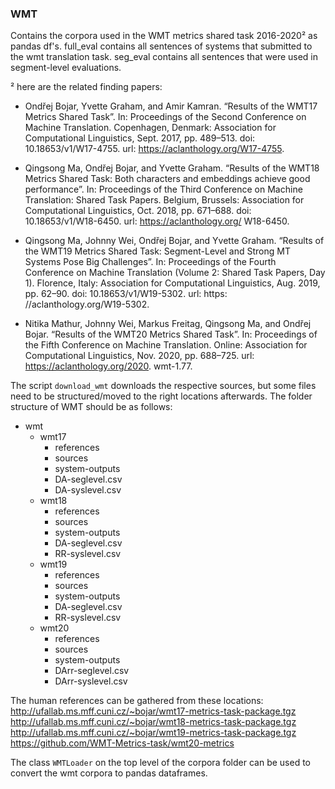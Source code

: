 ### WMT
Contains the corpora used in the WMT metrics shared task 2016-2020² as pandas df's. full_eval contains all sentences of 
systems that submitted to the wmt translation task. seg_eval contains all sentences that were used in segment-level evaluations.

² here are the related finding papers:

* Ondřej Bojar, Yvette Graham, and Amir Kamran. “Results of the WMT17 Metrics Shared Task”. In:
Proceedings of the Second Conference on Machine Translation. Copenhagen, Denmark: Association
for Computational Linguistics, Sept. 2017, pp. 489–513. doi: 10.18653/v1/W17-4755. url:
https://aclanthology.org/W17-4755.

* Qingsong Ma, Ondřej Bojar, and Yvette Graham. “Results of the WMT18 Metrics Shared Task: Both
characters and embeddings achieve good performance”. In: Proceedings of the Third Conference on
Machine Translation: Shared Task Papers. Belgium, Brussels: Association for Computational Linguistics,
Oct. 2018, pp. 671–688. doi: 10.18653/v1/W18-6450. url: https://aclanthology.org/
W18-6450.

* Qingsong Ma, Johnny Wei, Ondřej Bojar, and Yvette Graham. “Results of the WMT19 Metrics Shared
Task: Segment-Level and Strong MT Systems Pose Big Challenges”. In: Proceedings of the Fourth
Conference on Machine Translation (Volume 2: Shared Task Papers, Day 1). Florence, Italy: Association
for Computational Linguistics, Aug. 2019, pp. 62–90. doi: 10.18653/v1/W19-5302. url: https:
//aclanthology.org/W19-5302.

* Nitika Mathur, Johnny Wei, Markus Freitag, Qingsong Ma, and Ondřej Bojar. “Results of the WMT20
Metrics Shared Task”. In: Proceedings of the Fifth Conference on Machine Translation. Online: Association
for Computational Linguistics, Nov. 2020, pp. 688–725. url: https://aclanthology.org/2020.
wmt-1.77.

The script `download_wmt` downloads the respective sources, but some files need to be structured/moved to the right locations
afterwards. The folder structure of WMT should be as follows:
* wmt
    * wmt17
        * references
        * sources
        * system-outputs
        * DA-seglevel.csv
        * DA-syslevel.csv
    * wmt18
        * references
        * sources
        * system-outputs
        * DA-seglevel.csv
        * RR-syslevel.csv
    * wmt19
        * references
        * sources
        * system-outputs
        * DA-seglevel.csv
        * RR-syslevel.csv
    * wmt20
        * references
        * sources
        * system-outputs
        * DArr-seglevel.csv
        * DArr-syslevel.csv
        
The human references can be gathered from these locations:  
http://ufallab.ms.mff.cuni.cz/~bojar/wmt17-metrics-task-package.tgz   
http://ufallab.ms.mff.cuni.cz/~bojar/wmt18-metrics-task-package.tgz  
http://ufallab.ms.mff.cuni.cz/~bojar/wmt19-metrics-task-package.tgz   
https://github.com/WMT-Metrics-task/wmt20-metrics  

The class `WMTLoader` on the top level of the corpora folder can be used to convert the wmt corpora to pandas dataframes.
